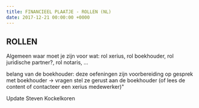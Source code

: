 ```yaml
---
title: FINANCIEEL PLAATJE - ROLLEN (NL)
date: 2017-12-21 00:00:00 +0000
---
```

## ROLLEN

Algemeen waar moet je zijn voor wat: rol xerius, rol boekhouder, rol juridische partner?, rol notaris, ...

belang van de boekhouder: deze oefeningen zijn voorbereiding op gesprek met boekhouder -> vragen stel ze gerust aan de boekhouder (of lees de content of contacteer een xerius medewerker)"

Update Steven Kockelkoren